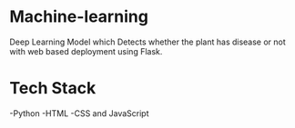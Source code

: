 # Machine-learning
Deep Learning Model which Detects whether the plant has disease or not  with web based deployment using Flask.

# Tech Stack
-Python
-HTML
-CSS and JavaScript




